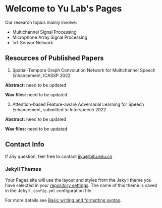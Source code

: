 # Welcome to Yu Lab's Pages

Our research topics mainly involve:
 - Multichannel Signal Processing
 - Microphone Array Signal Processing
 - IoT Sensor Network

## Resources of Published Papers

1. Spatial-Tempora Graph Convolution Network for Multichannel Speech Enhancement, ICASSP 2022

**Abstract:**  need to be updated

**Wav files:** need to be updated

2. Attention-based Feature-aware Adversarial Learning for Speech Enhancement, submitted to Interspeech 2022

**Abstract:**  need to be updated

**Wav files:** need to be updated


## Contact Info
If any question, feel free to contact <jjyu@bjtu.edu.cn>


### Jekyll Themes

Your Pages site will use the layout and styles from the Jekyll theme you have selected in your [repository settings](https://github.com/crystalyuu/YuLab.github.io/settings/pages). The name of this theme is saved in the Jekyll `_config.yml` configuration file.

For more details see [Basic writing and formatting syntax](https://docs.github.com/en/github/writing-on-github/getting-started-with-writing-and-formatting-on-github/basic-writing-and-formatting-syntax).



